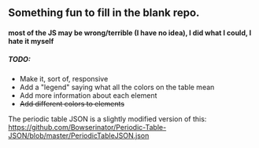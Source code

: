 ## Something fun to fill in the blank repo.

#### most of the JS may be wrong/terrible (I have no idea), I did what I could, I hate it myself

##### TODO: 

* Make it, sort of, responsive
* Add a "legend" saying what all the colors on the table mean
* Add more information about each element
* ~~Add different colors to elements~~

The periodic table JSON is a slightly modified version of this:
https://github.com/Bowserinator/Periodic-Table-JSON/blob/master/PeriodicTableJSON.json